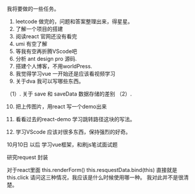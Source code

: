 我将要做的一些任务。
1. leetcode 做完的，问题和答案整理出来，得星星。
2. 了解一个项目的搭建
3. 阅读react 官网还没有看完
4. umi 有空了解
5. 等我有空再折腾VScode吧
6. 分析 ant design pro 源码.
7. 搭建个人博客，不用worldPress.
8. 我觉得学习vue  一开始还是应该看视频学习
9. 关于dva  我可以写哪些东西。

（1）. 关于 save 和 saveData  数据存储的差别
（2）.

10. 把上传图片，用react 写一个demo出来

11. 看看过去的react-demo 学习跳转路径这块的写法。
9. 学习VScode 应该对很多东西，保持强烈的好奇。

10月10日 以后
学习vue框架，和刷js笔试面试题

研究request 封装

对于react里面
this.renderForm()
this.resquestData.bind(this)
直接就是this.click
请问这三种情况，我应该是什么时候使用哪一种。
我对此并不是很清楚。






